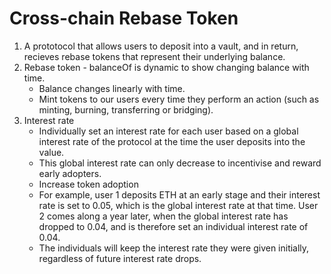 # Cross-chain Rebase Token

1. A prototocol that allows users to deposit into a vault, and in return, recieves rebase tokens that represent their underlying balance.
2. Rebase token - balanceOf is dynamic to show changing balance with time.
    - Balance changes linearly with time.
    - Mint tokens to our users every time they perform an action (such as minting, burning, transferring or bridging).
3. Interest rate 
    - Individually set an interest rate for each user based on a global interest rate of the protocol at the time the user deposits into the value.
    - This global interest rate can only decrease to incentivise and reward early adopters.
    - Increase token adoption
    - For example, user 1 deposits ETH at an early stage and their interest rate is set to 0.05, which is the global interest rate at that time. User 2 comes along a year later, when the global interest rate has dropped to 0.04, and is therefore set an individual interest rate of 0.04.
    - The individuals will keep the interest rate they were given initially, regardless of future interest rate drops.

